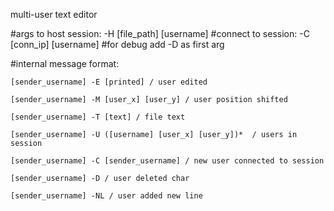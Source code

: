 multi-user text editor


#args to host session: 
 -H [file_path] [username]
#connect to session:
 -C [conn_ip] [username]
#for debug add -D as first arg

#internal message format:

    [sender_username] -E [printed] / user edited

    [sender_username] -M [user_x] [user_y] / user position shifted

    [sender_username] -T [text] / file text

    [sender_username] -U ([username] [user_x] [user_y])*  / users in session

    [sender_username] -C [sender_username] / new user connected to session

    [sender_username] -D / user deleted char

    [sender_username] -NL / user added new line